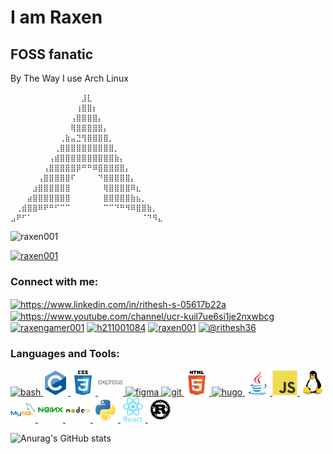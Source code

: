 # I am Raxen

## FOSS fanatic

By The Way I use Arch Linux 
```
⠀⠀⠀⠀⠀⠀⠀⠀⠀⠀⠀⠀⠀⣸⣇⠀⠀⠀⠀⠀⠀⠀⠀⠀⠀⠀⠀⠀
⠀⠀⠀⠀⠀⠀⠀⠀⠀⠀⠀⠀⢰⣿⣿⡆⠀⠀⠀⠀⠀⠀⠀⠀⠀⠀⠀⠀
⠀⠀⠀⠀⠀⠀⠀⠀⠀⠀⠀⢠⣿⣿⣿⣿⡄⠀⠀⠀⠀⠀⠀⠀⠀⠀⠀⠀
⠀⠀⠀⠀⠀⠀⠀⠀⠀⠀⠀⢿⣿⣿⣿⣿⣿⡄⠀⠀⠀⠀⠀⠀⠀⠀⠀⠀
⠀⠀⠀⠀⠀⠀⠀⠀⠀⢀⣷⣤⣙⢻⣿⣿⣿⣿⡀⠀⠀⠀⠀⠀⠀⠀⠀⠀
⠀⠀⠀⠀⠀⠀⠀⠀⢀⣿⣿⣿⣿⣿⣿⣿⣿⣿⣿⡀⠀⠀⠀⠀⠀⠀⠀⠀
⠀⠀⠀⠀⠀⠀⠀⢠⣾⣿⣿⣿⣿⣿⣿⣿⣿⣿⣿⣷⡄⠀⠀⠀⠀⠀⠀⠀
⠀⠀⠀⠀⠀⠀⢠⣿⣿⣿⣿⣿⡿⠛⠛⠿⣿⣿⣿⣿⣿⡄⠀⠀⠀⠀⠀⠀
⠀⠀⠀⠀⠀⢠⣿⣿⣿⣿⣿⠏⠀⠀⠀⠀⠙⣿⣿⣿⣿⣿⡄⠀⠀⠀⠀⠀
⠀⠀⠀⠀⣰⣿⣿⣿⣿⣿⣿⠀⠀⠀⠀⠀⠀⢿⣿⣿⣿⣿⠿⣆⠀⠀⠀⠀
⠀⠀⠀⣴⣿⣿⣿⣿⣿⣿⣿⠀⠀⠀⠀⠀⠀⣿⣿⣿⣿⣿⣷⣦⡀⠀⠀⠀
⠀⢀⣾⣿⣿⠿⠟⠛⠋⠉⠉⠀⠀⠀⠀⠀⠀⠉⠉⠙⠛⠻⠿⣿⣿⣷⡀⠀
⣠⠟⠋⠁⠀⠀⠀⠀⠀⠀⠀⠀⠀⠀⠀⠀⠀⠀⠀⠀⠀⠀⠀⠀⠈⠙⠻⣄
```

<p align="left"> <img src="https://komarev.com/ghpvc/?username=raxen001&label=Profile%20views&color=0e75b6&style=flat" alt="raxen001" /> </p>

<p align="left"> <a href="https://github.com/ryo-ma/github-profile-trophy"><img src="https://github-profile-trophy.vercel.app/?username=raxen001" alt="raxen001" /></a> </p>

<h3 align="left">Connect with me:</h3>
<p align="left">
<a href="https://linkedin.com/in/https://www.linkedin.com/in/rithesh-s-05617b22a" target="blank"><img align="center" src="https://raw.githubusercontent.com/rahuldkjain/github-profile-readme-generator/master/src/images/icons/Social/linked-in-alt.svg" alt="https://www.linkedin.com/in/rithesh-s-05617b22a" height="30" width="40" /></a>
<a href="https://www.youtube.com/c/https://www.youtube.com/channel/ucr-kuil7ue6si1je2nxwbcg" target="blank"><img align="center" src="https://raw.githubusercontent.com/rahuldkjain/github-profile-readme-generator/master/src/images/icons/Social/youtube.svg" alt="https://www.youtube.com/channel/ucr-kuil7ue6si1je2nxwbcg" height="30" width="40" /></a>
<a href="https://www.codechef.com/users/raxengamer001" target="blank"><img align="center" src="https://cdn.jsdelivr.net/npm/simple-icons@3.1.0/icons/codechef.svg" alt="raxengamer001" height="30" width="40" /></a>
<a href="https://www.hackerrank.com/h211001084" target="blank"><img align="center" src="https://raw.githubusercontent.com/rahuldkjain/github-profile-readme-generator/master/src/images/icons/Social/hackerrank.svg" alt="h211001084" height="30" width="40" /></a>
<a href="https://www.leetcode.com/raxen001" target="blank"><img align="center" src="https://raw.githubusercontent.com/rahuldkjain/github-profile-readme-generator/master/src/images/icons/Social/leet-code.svg" alt="raxen001" height="30" width="40" /></a>
<a href="https://www.hackerearth.com/@rithesh36" target="blank"><img align="center" src="https://raw.githubusercontent.com/rahuldkjain/github-profile-readme-generator/master/src/images/icons/Social/hackerearth.svg" alt="@rithesh36" height="30" width="40" /></a>
</p>

<h3 align="left">Languages and Tools:</h3>
<p align="left"> <a href="https://www.gnu.org/software/bash/" target="_blank" rel="noreferrer"> <img src="https://www.vectorlogo.zone/logos/gnu_bash/gnu_bash-icon.svg" alt="bash" width="40" height="40"/> </a> <a href="https://www.cprogramming.com/" target="_blank" rel="noreferrer"> <img src="https://raw.githubusercontent.com/devicons/devicon/master/icons/c/c-original.svg" alt="c" width="40" height="40"/> </a> <a href="https://www.w3schools.com/css/" target="_blank" rel="noreferrer"> <img src="https://raw.githubusercontent.com/devicons/devicon/master/icons/css3/css3-original-wordmark.svg" alt="css3" width="40" height="40"/> </a> <a href="https://expressjs.com" target="_blank" rel="noreferrer"> <img src="https://raw.githubusercontent.com/devicons/devicon/master/icons/express/express-original-wordmark.svg" alt="express" width="40" height="40"/> </a> <a href="https://www.figma.com/" target="_blank" rel="noreferrer"> <img src="https://www.vectorlogo.zone/logos/figma/figma-icon.svg" alt="figma" width="40" height="40"/> </a> <a href="https://git-scm.com/" target="_blank" rel="noreferrer"> <img src="https://www.vectorlogo.zone/logos/git-scm/git-scm-icon.svg" alt="git" width="40" height="40"/> </a> <a href="https://www.w3.org/html/" target="_blank" rel="noreferrer"> <img src="https://raw.githubusercontent.com/devicons/devicon/master/icons/html5/html5-original-wordmark.svg" alt="html5" width="40" height="40"/> </a> <a href="https://gohugo.io/" target="_blank" rel="noreferrer"> <img src="https://api.iconify.design/logos-hugo.svg" alt="hugo" width="40" height="40"/> </a> <a href="https://www.java.com" target="_blank" rel="noreferrer"> <img src="https://raw.githubusercontent.com/devicons/devicon/master/icons/java/java-original.svg" alt="java" width="40" height="40"/> </a> <a href="https://developer.mozilla.org/en-US/docs/Web/JavaScript" target="_blank" rel="noreferrer"> <img src="https://raw.githubusercontent.com/devicons/devicon/master/icons/javascript/javascript-original.svg" alt="javascript" width="40" height="40"/> </a> <a href="https://www.linux.org/" target="_blank" rel="noreferrer"> <img src="https://raw.githubusercontent.com/devicons/devicon/master/icons/linux/linux-original.svg" alt="linux" width="40" height="40"/> </a> <a href="https://www.mysql.com/" target="_blank" rel="noreferrer"> <img src="https://raw.githubusercontent.com/devicons/devicon/master/icons/mysql/mysql-original-wordmark.svg" alt="mysql" width="40" height="40"/> </a> <a href="https://www.nginx.com" target="_blank" rel="noreferrer"> <img src="https://raw.githubusercontent.com/devicons/devicon/master/icons/nginx/nginx-original.svg" alt="nginx" width="40" height="40"/> </a> <a href="https://nodejs.org" target="_blank" rel="noreferrer"> <img src="https://raw.githubusercontent.com/devicons/devicon/master/icons/nodejs/nodejs-original-wordmark.svg" alt="nodejs" width="40" height="40"/> </a> <a href="https://www.python.org" target="_blank" rel="noreferrer"> <img src="https://raw.githubusercontent.com/devicons/devicon/master/icons/python/python-original.svg" alt="python" width="40" height="40"/> </a> <a href="https://reactjs.org/" target="_blank" rel="noreferrer"> <img src="https://raw.githubusercontent.com/devicons/devicon/master/icons/react/react-original-wordmark.svg" alt="react" width="40" height="40"/> </a> <a href="https://www.rust-lang.org" target="_blank" rel="noreferrer"> <img src="https://raw.githubusercontent.com/devicons/devicon/master/icons/rust/rust-plain.svg" alt="rust" width="40" height="40"/> </a> </p>

![Anurag's GitHub stats](https://github-readme-stats.vercel.app/api?username=Raxen001&show_icons=true&theme=gruvbox)

